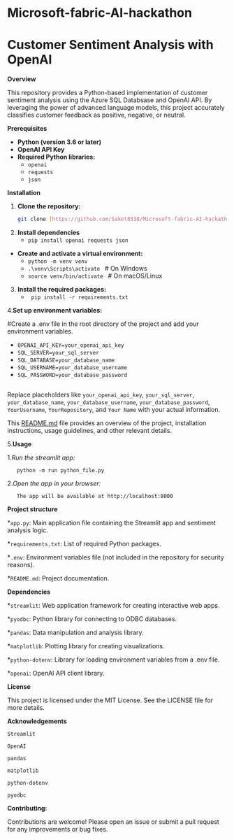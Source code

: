 # Microsoft-fabric-AI-hackathon
# Customer Sentiment Analysis with OpenAI

**Overview**

This repository provides a Python-based implementation of customer sentiment analysis using the Azure SQL Databsase and  OpenAI API. By leveraging the power of advanced language models, this project accurately classifies customer feedback as positive, negative, or neutral.

**Prerequisites**

* **Python (version 3.6 or later)**
* **OpenAI API Key**
* **Required Python libraries:**
  * `openai`
  * `requests`
  * `json`


**Installation**

1. **Clone the repository:**
   ```bash
   git clone [https://github.com/Saket8538/Microsoft-fabric-AI-hackathon.git](https://github.com/Saket8538/Microsoft-fabric-AI-hackathon.git)

2. **Install dependencies**
   * `pip install openai requests json`

* **Create and activate a virtual environment:**
  * `python -m venv venv`
  * `.\venv\Scripts\activate ` # On Windows
  * `source venv/bin/activate ` # On macOS/Linux

3. **Install the required packages:**
   * ` pip install -r requirements.txt`

4.**Set up environment variables:**

#Create a .env file in the root directory of the project and add your environment variables.

* `OPENAI_API_KEY=your_openai_api_key`
* `SQL_SERVER=your_sql_server`
* `SQL_DATABASE=your_database_name`
* `SQL_USERNAME=your_database_username`
* `SQL_PASSWORD=your_database_password`

##
Replace placeholders like `your_openai_api_key`, `your_sql_server`, `your_database_name`, `your_database_username`, `your_database_password`, `YourUsername`, `YourRepository`, and `Your Name` with your actual information. 

This [README.md](http://_vscodecontentref_/1) file provides an overview of the project, installation instructions, usage guidelines, and other relevant details.

5.**Usage**
  
   1.*Run the streamlit app:*
      
       python -m run python_file.py
    
   2.*Open the app in your browser:*
       
       The app will be available at http://localhost:8000

**Project structure**

*`app.py`: Main application file containing the Streamlit app and sentiment analysis logic.

*`requirements.txt`: List of required Python packages.

*`.env`: Environment variables file (not included in the repository for security reasons).

*`README.md`: Project documentation.

**Dependencies**

*`streamlit`: Web application framework for creating interactive web apps.

*`pyodbc`: Python library for connecting to ODBC databases.

*`pandas`: Data manipulation and analysis library.

*`matplotlib`: Plotting library for creating visualizations.

*`python-dotenv`: Library for loading environment variables from a .env file.

*`openai`: OpenAI API client library.

**License**

This project is licensed under the MIT License. See the LICENSE file for more details.

**Acknowledgements**

`Streamlit`

`OpenAI`

`pandas`

`matplotlib`

`python-dotenv`

`pyodbc`

**Contributing:**

Contributions are welcome! Please open an issue or submit a pull request for any improvements or bug fixes.
